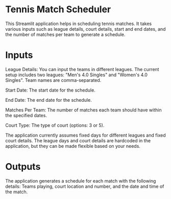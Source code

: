 # Tennis Match Scheduler
This Streamlit application helps in scheduling tennis matches. It takes various inputs such as league details, court details, start and end dates, and the number of matches per team to generate a schedule.

# Inputs
League Details: You can input the teams in different leagues. The current setup includes two leagues: "Men's 4.0 Singles" and "Women's 4.0 Singles". Team names are comma-separated.

Start Date: The start date for the schedule.

End Date: The end date for the schedule.

Matches Per Team: The number of matches each team should have within the specified dates.

Court Type: The type of court (options: 3 or 5).

The application currently assumes fixed days for different leagues and fixed court details. The league days and court details are hardcoded in the application, but they can be made flexible based on your needs.

# Outputs
The application generates a schedule for each match with the following details: Teams playing, court location and number, and the date and time of the match.
